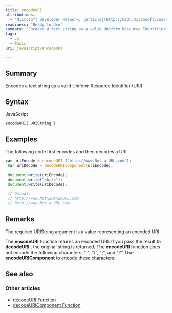 ```yaml
---
title: encodeURI
attributions:
  - 'Microsoft Developer Network: [Article](http://msdn.microsoft.com/en-us/library/ie/xh9be5xc(v=vs.94).aspx)'
readiness: 'Ready to Use'
summary: 'Encodes a text string as a valid Uniform Resource Identifier (URI)'
tags:
  - JS
  - Basic
uri: javascript/encodeURI

---
```

## Summary

Encodes a text string as a valid Uniform Resource Identifier (URI)

## Syntax

<span class="language">JavaScript</span>

    encodeURI( URIString )

## Examples

The following code first encodes and then decodes a URI.

``` js
var uriEncode = encodeURI ("http://www.Not a URL.com");
 var uriDecode = decodeURIComponent(uriEncode);

 document.write(uriEncode);
 document.write("<br/>");
 document.write(uriDecode);

 // Output:
 // http://www.Not%20a%20URL.com
 // http://www.Not a URL.com
```

## Remarks

The required URIString argument is a value representing an encoded URI.

The **encodeURI** function returns an encoded URI. If you pass the result to **decodeURI** , the original string is returned. The **encodeURI** function does not encode the following characters: ":", "/", ";", and "?". Use **encodeURIComponent** to encode these characters.

## See also

### Other articles

-   [decodeURI Function](/javascript/decodeURI)
-   [decodeURIComponent Function](/javascript/decodeURIComponent)

